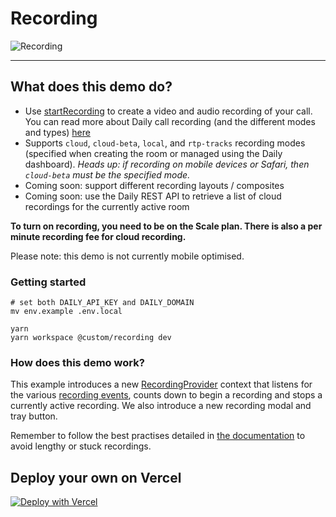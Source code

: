 # Recording

![Recording](./image.png)

---

## What does this demo do?

- Use [startRecording](https://docs.daily.co/reference#%EF%B8%8F-startrecording) to create a video and audio recording of your call. You can read more about Daily call recording (and the different modes and types) [here](https://docs.daily.co/guides/recording-calls-with-the-daily-api)
- Supports `cloud`, `cloud-beta`, `local`, and `rtp-tracks` recording modes (specified when creating the room or managed using the Daily dashboard). _Heads up: if recording on mobile devices or Safari, then `cloud-beta` must be the specified mode._ 
- Coming soon: support different recording layouts / composites
- Coming soon: use the Daily REST API to retrieve a list of cloud recordings for the currently active room

**To turn on recording, you need to be on the Scale plan. There is also a per minute recording fee for cloud recording.**

Please note: this demo is not currently mobile optimised. 

### Getting started

```
# set both DAILY_API_KEY and DAILY_DOMAIN
mv env.example .env.local

yarn
yarn workspace @custom/recording dev
```

### How does this demo work?

This example introduces a new [RecordingProvider](../shared/contexts/RecordingProvider.js) context that listens for the various [recording events](https://docs.daily.co/reference#recording-started), counts down to begin a recording and stops a currently active recording. We also introduce a new recording modal and tray button.

Remember to follow the best practises detailed in [the documentation](https://docs.daily.co/reference#recordings) to avoid lengthy or stuck recordings.

## Deploy your own on Vercel

[![Deploy with Vercel](https://vercel.com/button)](https://vercel.com/new/daily-co/clone-flow?repository-url=https%3A%2F%2Fgithub.com%2Fdaily-demos%2Fexamples.git&env=DAILY_DOMAIN%2CDAILY_API_KEY&envDescription=Your%20Daily%20domain%20and%20API%20key%20can%20be%20found%20on%20your%20account%20dashboard&envLink=https%3A%2F%2Fdashboard.daily.co&project-name=daily-examples&repo-name=daily-examples)
